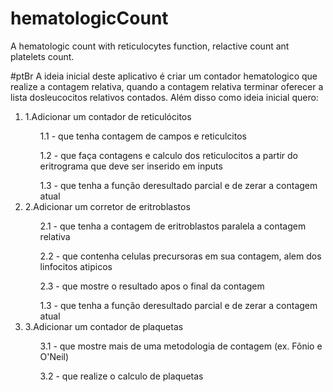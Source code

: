 # hematologicCount
A hematologic count with reticulocytes function, relactive count ant platelets count. 

#ptBr
A ideia inicial deste aplicativo é criar um contador hematologico que realize a contagem relativa, quando a contagem relativa terminar oferecer a lista dosleucocitos relativos contados. Além disso como ideia inicial quero:

<ol>
  <li> 1.Adicionar um contador de reticulócitos </li>
  <ul> 1.1 - que tenha contagem de campos e reticulcitos </ul>
  <ul>  1.2 - que faça contagens e calculo dos reticulocitos a partir do eritrograma que deve ser inserido em inputs </ul>
  <ul>  1.3 - que tenha a função deresultado parcial e de zerar a contagem atual </ul>
  <li> 2.Adicionar um corretor de eritroblastos </li>
  <ul>2.1 - que tenha a contagem de eritroblastos paralela a contagem relativa </ul>
  <ul>2.2 - que contenha celulas precursoras em sua contagem, alem dos linfocitos atipicos </ul>
  <ul>2.3 - que mostre o resultado apos o final da contagem </ul>
  <ul>  1.3 - que tenha a função deresultado parcial e de zerar a contagem atual </ul>
  <li>3.Adicionar um contador de plaquetas</li>
  <ul>3.1 - que mostre mais de uma metodologia de contagem (ex. Fônio e O'Neil)  </ul> 
  <ul>3.2 - que realize o calculo de plaquetas  </ul> 
  </ol>

